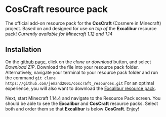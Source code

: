 ﻿# CosCraft resource pack

The official add-on resource pack for the **CosCraft** (Cosmere in Minecraft) project. Based on and designed for use *on top of* the **Excalibur** resource pack!
*Currently available for Minecraft 1.12 and 1.14*

## Installation

On the [github page](https://github.com/jemand2001/coscraft_resources), click on the *clone or download* button, and select *Download ZIP*. Download the file into your resource pack folder.
Alternatively, navigate your terminal to your resource pack folder and run the command `git clone https://github.com/jemand2001/coscraft_resources.git`
For an optimal experience, you will also want to download the [Excalibur resource pack](https://www.curseforge.com/minecraft/texture-packs/excalibur).

Next, start Minecraft 1.14.4 and navigate to the Resource Pack screen. You should be able to see the **Excalibur** and **CosCraft** resource packs. Select both and order them so that **Excalibur** is below **CosCraft**. Enjoy!
